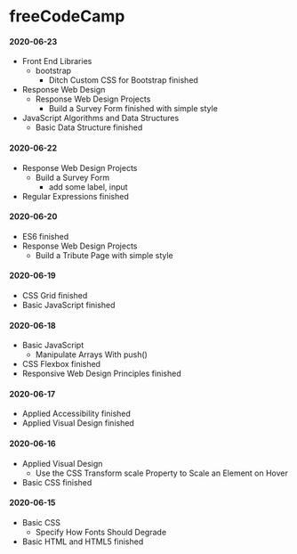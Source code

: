 # freeCodeCamp
#### 2020-06-23
* Front End Libraries
    * bootstrap
        * Ditch Custom CSS for Bootstrap finished
* Response Web Design
    * Response Web Design Projects
        * Build a Survey Form finished with simple style
* JavaScript Algorithms and Data Structures
    * Basic Data Structure finished

#### 2020-06-22
* Response Web Design Projects
    * Build a Survey Form
        * add some label, input
* Regular Expressions finished

#### 2020-06-20
* ES6 finished
* Response Web Design Projects
    * Build a Tribute Page with simple style

#### 2020-06-19
* CSS Grid finished
* Basic JavaScript finished

#### 2020-06-18
* Basic JavaScript
    * Manipulate Arrays With push()
* CSS Flexbox finished
* Responsive Web Design Principles finished

#### 2020-06-17
* Applied Accessibility finished
* Applied Visual Design finished

#### 2020-06-16
* Applied Visual Design
    * Use the CSS Transform scale Property to Scale an Element on Hover
* Basic CSS finished

#### 2020-06-15
* Basic CSS
    * Specify How Fonts Should Degrade
* Basic HTML and HTML5 finished